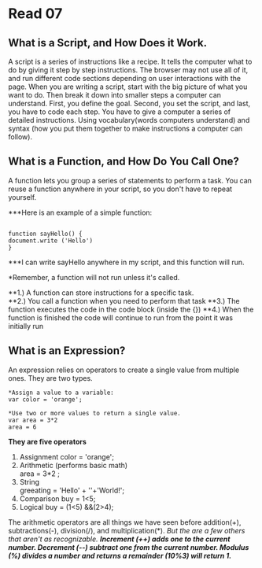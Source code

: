 # Read 07

## What is a Script, and How Does it Work.

A script is a series of instructions like a recipe. It tells the computer what to do by giving it step by step instructions. The browser may not use all of it, and run different code sections depending on user interactions with the page.  When you are writing a script, start with the big picture of what you want to do. Then break it down into smaller steps a computer can understand. First, you define the goal. Second, you set the script, and last, you have to code each step. 
You have to give a computer a series of detailed instructions. Using vocabulary(words computers understand) and syntax (how you put them together to make instructions a computer can follow). 

## What is a Function, and How Do You Call One? 

A function lets you group a series of statements to perform a task.  You can reuse a function anywhere in your script, so you don't have to repeat yourself. 

***Here is an example of a simple function: 
~~~

function sayHello() { 
document.write ('Hello') 
} 
~~~
***I can write sayHello anywhere in my script, and this function will run. 

*Remember, a function will not run unless it's called.   

**1.) A function can store instructions for a specific task.   
**2.) You call a function when you need to perform that task 
**3.) The function executes the code in the code block (inside the {}) 
**4.) When the function is finished the code will continue to run from the point it was initially run 

## What is an Expression? 

An expression relies on operators to create a single value from multiple ones.  They are two types. 
~~~
*Assign a value to a variable: 
var color = 'orange'; 

*Use two or more values to return a single value. 
var area = 3*2
area = 6  
~~~

**They are five operators**  
1. Assignment
color = 'orange'; 
2. Arithmetic (performs basic math)  
area = 3*2 ;
3. String   
greeating = 'Hello' + ''+'World!';
4. Comparison 
buy = 1<5; 
5. Logical 
buy = (1<5) &&(2>4);

The arithmetic operators are all things we have seen before addition(+), subtractions(-), division(/), and multiplication(*).  *But the are a few others that aren't as recognizable.*  ***Increment (++) adds one to the current number. Decrement (--) subtract one from the current number. Modulus (%) divides a number and returns a remainder (10%3) will return 1.*** 
